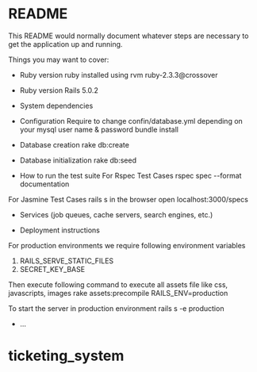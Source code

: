 # README

This README would normally document whatever steps are necessary to get the
application up and running.

Things you may want to cover:

* Ruby version
ruby installed using rvm
ruby-2.3.3@crossover

* Ruby version
Rails 5.0.2

* System dependencies

* Configuration
Require to change confin/database.yml depending on your mysql user name & password
bundle install

* Database creation
rake db:create

* Database initialization
rake db:seed

* How to run the test suite
For Rspec Test Cases
rspec spec  --format documentation

For Jasmine Test Cases
rails s
in the browser open localhost:3000/specs

* Services (job queues, cache servers, search engines, etc.)

* Deployment instructions

For production environments we require following environment variables
1) RAILS_SERVE_STATIC_FILES
2) SECRET_KEY_BASE

Then execute following command to execute all assets file like css, javascripts, images
rake assets:precompile RAILS_ENV=production

To start the server in production environment
rails s -e production

* ...
# ticketing_system
